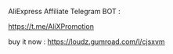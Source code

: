 AliExpress Affiliate Telegram BOT  :

https://t.me/AliXPromotion

buy it now : https://loudz.gumroad.com/l/cjsxvm
